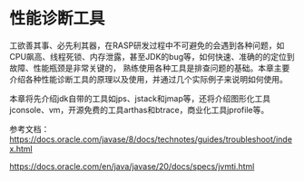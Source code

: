 # 性能诊断工具

工欲善其事、必先利其器，在RASP研发过程中不可避免的会遇到各种问题，如CPU飙高、线程死锁、内存泄露，甚至JDK的bug等，如何快速、准确的的定位到故障、性能瓶颈是非常关键的，
熟练使用各种工具是排查问题的基础。本章主要介绍各种性能诊断工具的原理以及使用，并通过几个实际例子来说明如何使用。

本章将先介绍jdk自带的工具如jps、jstack和jmap等，还将介绍图形化工具 jconsole、vm，开源免费的工具arthas和btrace，商业化工具jprofile等。


参考文档：https://docs.oracle.com/javase/8/docs/technotes/guides/troubleshoot/index.html

https://docs.oracle.com/en/java/javase/20/docs/specs/jvmti.html


